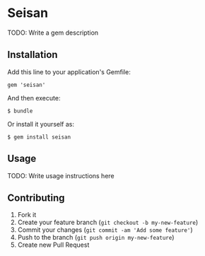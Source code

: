 # Seisan

TODO: Write a gem description

## Installation

Add this line to your application's Gemfile:

    gem 'seisan'

And then execute:

    $ bundle

Or install it yourself as:

    $ gem install seisan

## Usage

TODO: Write usage instructions here

## Contributing

1. Fork it
2. Create your feature branch (`git checkout -b my-new-feature`)
3. Commit your changes (`git commit -am 'Add some feature'`)
4. Push to the branch (`git push origin my-new-feature`)
5. Create new Pull Request
